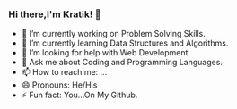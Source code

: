 ### Hi there,I'm Kratik! 👋

- 🔭 I’m currently working on Problem Solving Skills.
- 🌱 I’m currently learning Data Structures and Algorithms.
- 🤔 I’m looking for help with Web Development.
- 💬 Ask me about Coding and Programming Languages.
- 📫 How to reach me: ...
- 😄 Pronouns: He/His
- ⚡ Fun fact: You...On My Github.

